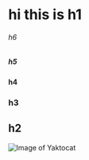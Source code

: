 # hi this is h1
###### h6
##### h5
#### h4
### h3
## h2
![Image of Yaktocat](https://octodex.github.com/images/yaktocat.png)
